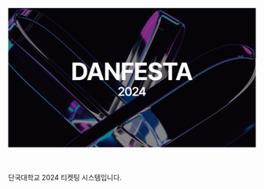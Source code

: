 <div align="center">
    <img src="https://raw.githubusercontent.com/ho991217/danfesta2024/main/public/banner.png" alt="단페스타 2024 페이지 배너" />
</div>

<br/>
<br/>

단국대학교 2024 티켓팅 시스템입니다.
